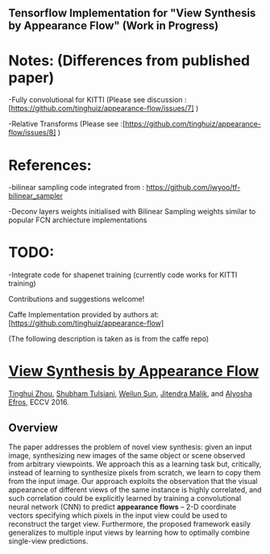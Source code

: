 ## Tensorflow Implementation  for "View Synthesis by Appearance Flow" (Work in Progress)

# Notes: (Differences from published paper)

-Fully convolutional for KITTI (Please see discussion
:[https://github.com/tinghuiz/appearance-flow/issues/7] )


-Relative Transforms (Please see
:[https://github.com/tinghuiz/appearance-flow/issues/8] )

# References:

-bilinear sampling code integrated from :
https://github.com/iwyoo/tf-bilinear_sampler


-Deconv layers weights initialised with Bilinear Sampling weights similar to
popular FCN archiecture implementations

# TODO:

-Integrate code for shapenet training (currently code works for KITTI training)


Contributions and suggestions welcome!

Caffe Implementation provided by authors at: [https://github.com/tinghuiz/appearance-flow] 




(The following description is taken as is from the caffe repo)

# [View Synthesis by Appearance Flow](https://arxiv.org/abs/1605.03557)
[Tinghui Zhou](https://people.eecs.berkeley.edu/~tinghuiz/), [Shubham Tulsiani](https://people.eecs.berkeley.edu/~shubhtuls/), [Weilun Sun](http://sunweilun.github.io/), [Jitendra Malik](https://people.eecs.berkeley.edu/~malik/), and [Alyosha Efros](https://people.eecs.berkeley.edu/~efros/), ECCV 2016.

## Overview

The paper addresses the problem of novel view synthesis: given an input image, synthesizing new images of the same object or scene observed from arbitrary viewpoints. We approach this as a learning task but, critically, instead of learning to synthesize pixels from scratch, we learn to copy them from the input image. Our approach exploits the observation that the visual appearance of different views of the same instance is highly correlated, and such correlation could be explicitly learned by training a convolutional neural network (CNN) to predict **appearance flows** – 2-D coordinate vectors specifying which pixels in the input view could be used to reconstruct the target view. Furthermore, the proposed framework easily generalizes to multiple input views by learning how to optimally combine single-view predictions. 

